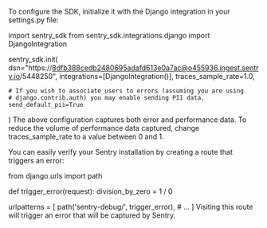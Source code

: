To configure the SDK, initialize it with the Django integration in your settings.py file:

import sentry_sdk
from sentry_sdk.integrations.django import DjangoIntegration

sentry_sdk.init(
    dsn="https://8dfb388cedb2480695adafd613e0a7ac@o455936.ingest.sentry.io/5448250",
    integrations=[DjangoIntegration()],
    traces_sample_rate=1.0,

    # If you wish to associate users to errors (assuming you are using
    # django.contrib.auth) you may enable sending PII data.
    send_default_pii=True
)
The above configuration captures both error and performance data. To reduce the volume of performance data captured, change traces_sample_rate to a value between 0 and 1.

You can easily verify your Sentry installation by creating a route that triggers an error:

from django.urls import path

def trigger_error(request):
    division_by_zero = 1 / 0

urlpatterns = [
    path('sentry-debug/', trigger_error),
    # ...
]
Visiting this route will trigger an error that will be captured by Sentry.
